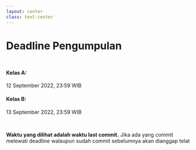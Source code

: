 ```yaml
---
layout: center
class: text-center
---
```


# Deadline Pengumpulan

<div grid="~ cols-2 gap-32" style="margin-top: 48px">
  <div>

  #### Kelas A:
  12 September 2022, 23:59 WIB
  
  </div>
  <div>

  #### Kelas B:
  13 September 2022, 23:59 WIB
  
  </div>
</div>

<br>

**Waktu yang dilihat adalah waktu last commit.** Jika ada yang commit melewati deadline walaupun sudah commit sebelumnya akan dianggap telat
